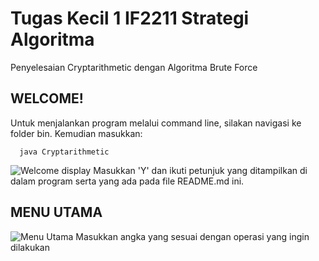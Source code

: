# Tugas Kecil 1 IF2211 Strategi Algoritma
Penyelesaian Cryptarithmetic dengan Algoritma Brute Force

## WELCOME!

Untuk menjalankan program melalui command line, silakan navigasi ke folder bin. Kemudian masukkan:
```
  java Cryptarithmetic
```
![Welcome display](Documentation/welcome-display.png)
Masukkan 'Y' dan ikuti petunjuk yang ditampilkan di dalam program serta yang ada pada file README.md ini.

## MENU UTAMA
![Menu Utama](Documentation/menu-utama-display.png)
Masukkan angka yang sesuai dengan operasi yang ingin dilakukan
